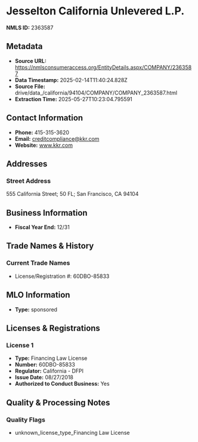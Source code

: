 # Jesselton California Unlevered L.P.

**NMLS ID:** 2363587

## Metadata
- **Source URL:** https://nmlsconsumeraccess.org/EntityDetails.aspx/COMPANY/2363587
- **Data Timestamp:** 2025-02-14T11:40:24.828Z
- **Source File:** drive/data_/california/94104/COMPANY/COMPANY_2363587.html
- **Extraction Time:** 2025-05-27T10:23:04.795591

## Contact Information
- **Phone:** 415-315-3620
- **Email:** creditcompliance@kkr.com
- **Website:** www.kkr.com

## Addresses
### Street Address
555 California Street; 50 FL; San Francisco, CA 94104

## Business Information
- **Fiscal Year End:** 12/31

## Trade Names & History
### Current Trade Names
- License/Registration #: 60DBO-85833

## MLO Information
- **Type:** sponsored

## Licenses & Registrations

### License 1
- **Type:** Financing Law License
- **Number:** 60DBO-85833
- **Regulator:** California - DFPI
- **Issue Date:** 08/27/2018
- **Authorized to Conduct Business:** Yes

## Quality & Processing Notes
### Quality Flags
- unknown_license_type_Financing Law License

